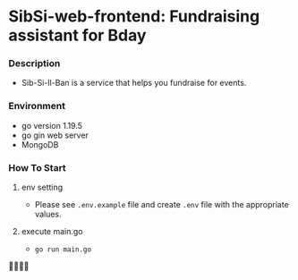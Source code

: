 # SibSi-web-frontend: Fundraising assistant for Bday

### Description
- Sib-Si-Il-Ban is a service that helps you fundraise for events.

### Environment

- go version 1.19.5
- go gin web server
- MongoDB

### How To Start

1. env setting
   - Please see `.env.example` file and create `.env` file with the appropriate values.


2. execute main.go

    - `go run main.go`


🙌🎂😍🎉